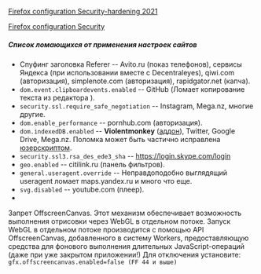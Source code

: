 [Firefox configuration Security-hardening 2021](https://github.com/pyllyukko/user.js) 

[Firefox configuration Security](https://github.com/w008/ghacks-user.js)
##### Список ломающихся от применения настроек сайтов

* Спуфинг заголовка Referer -- Avito.ru (показ телефонов), сервисы Яндекса (при использовании вместе с Decentraleyes), qiwi.com (авторизация), simplenote.com (авторизация), rapidgator.net (капча).
* `dom.event.clipboardevents.enabled` -- GitHub (Ломает копирование текста из редактора ).
* `security.ssl.require_safe_negotiation` -- Instagram, Mega.nz, многие другие.
* `dom.enable_performance` -- pornhub.com (авторизация).
* `dom.indexedDB.enabled` -- **Violentmonkey** ([аддон](https://bugzilla.mozilla.org/show_bug.cgi?id=1335919)), Twitter, Google Drive, Mega.nz. Поломка может быть частично исправлена [юзерскриптом](userjs/no-indexed-db.user.js).
* `security.ssl3.rsa_des_ede3_sha` -- https://login.skype.com/login
* `geo.enabled` -- citilink.ru (панель фильтров).
* `general.useragent.override` -- Неправдоподобно выглядящий useragent ломает maps.yandex.ru и много что еще.
* `svg.disabled` -- youtube.com (плеер).
* 



Запрет OffscreenCanvas. Этот механизм обеспечивает возможность выполнения отрисовки через WebGL в отдельном потоке. Запуск WebGL в отдельном потоке производится с помощью API OffscreenCanvas, добавленного в систему Workers, предоставляющую средства для фонового выполнения длительных JavaScript-операций (даже при уже закрытом приложении!) Для отключения установите:
`gfx.offscreencanvas.enabled=false (FF 44 и выше)`
